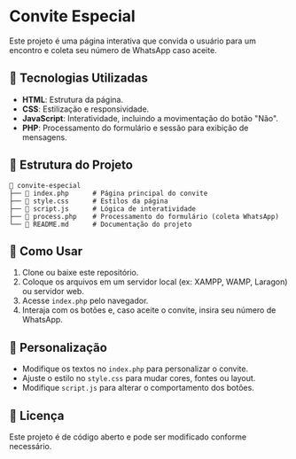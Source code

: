 # Convite Especial

Este projeto é uma página interativa que convida o usuário para um encontro e coleta seu número de WhatsApp caso aceite.

## 🚀 Tecnologias Utilizadas
- **HTML**: Estrutura da página.
- **CSS**: Estilização e responsividade.
- **JavaScript**: Interatividade, incluindo a movimentação do botão "Não".
- **PHP**: Processamento do formulário e sessão para exibição de mensagens.

## 📂 Estrutura do Projeto
```
📁 convite-especial
├── 📄 index.php      # Página principal do convite
├── 📄 style.css      # Estilos da página
├── 📄 script.js      # Lógica de interatividade
├── 📄 process.php    # Processamento do formulário (coleta WhatsApp)
└── 📄 README.md      # Documentação do projeto
```

## 📖 Como Usar
1. Clone ou baixe este repositório.
2. Coloque os arquivos em um servidor local (ex: XAMPP, WAMP, Laragon) ou servidor web.
3. Acesse `index.php` pelo navegador.
4. Interaja com os botões e, caso aceite o convite, insira seu número de WhatsApp.

## 🔧 Personalização
- Modifique os textos no `index.php` para personalizar o convite.
- Ajuste o estilo no `style.css` para mudar cores, fontes ou layout.
- Modifique `script.js` para alterar o comportamento dos botões.

## 📜 Licença
Este projeto é de código aberto e pode ser modificado conforme necessário.
